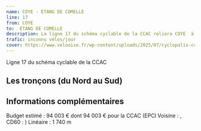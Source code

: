 ```yaml
---
name: COYE - ETANG DE COMELLE
line: 17
from: COYE 
to:  ETANG DE COMELLE 
description: La ligne 17 du schéma cyclable de la CCAC reliera COYE  à ETANG DE COMELLE 
trafic: inconnu vélos/jour
cover: https://www.velooise.fr/wp-content/uploads/2025/07/cyclopolis-ccac-17.jpg
---
```

Ligne 17 du schéma cyclable de la CCAC  
## Les tronçons (du Nord au Sud)

## Informations complémentaires

Budget estimé : 94 003 € dont 94 003 € pour la CCAC (EPCI Voisine : , CD60 : )
Linéaire : 1 740 m

